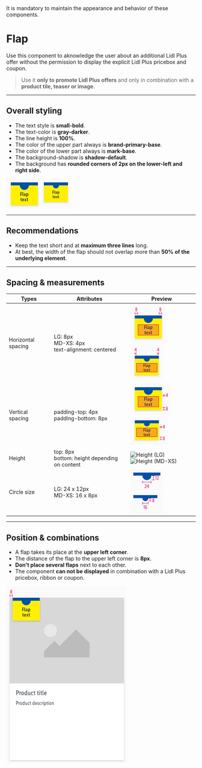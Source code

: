<AlertWarning alertHeadline="Not modifiable">
 It is mandatory to maintain the appearance and behavior of these components.
</AlertWarning>

# Flap

Use this component to aknowledge the user about an additional Lidl Plus offer without the permission to display the explicit Lidl Plus pricebox and coupon.

> Use it **only to promote Lidl Plus offers**  and only in combination with a **product tile, teaser or image**.

---

## Overall styling

- The text style is **small-bold**.
- The text-color is **gray-darker**.
- The line height is **100%**.
- The color of the upper part always is **brand-primary-base**.
- The color of the lower part always is **mark-base**.
- The background-shadow is **shadow-default**.
- The background has **rounded corners of 2px on the lower-left and right side**.

![Lidl Plus: flap](assets/variants/flap@1x.png)

---

## Recommendations

- Keep the text short and at **maximum three lines** long.
- At best, the width of the flap should not overlap more than **50% of the underlying element**.

---

## Spacing & measurements

| Types | Attributes | Preview |
|---|---|---|
| Horizontal spacing | LG: 8px <br> MD-XS: 4px <br> text-alignment: centered | ![Horizontal spacing (LG)](assets/measurements/LG/horizontal-spacing@1x.png) ![Horizontal spacing (MD-XS)](assets/measurements/MD-XS/horizontal-spacing@1x.png)|
| Vertical spacing | padding-top: 4px <br> padding-bottom: 8px | ![Vertical spacing (LG)](assets/measurements/LG/vertical-spacing@1x.png) ![Vertical spacing (MD-XS)](assets/measurements/MD-XS/vertical-spacing@1x.png) |
| Height | top: 8px <br> bottom: height depending on content | ![Height (LG)](assets/measurements/LG/height@1x.png) ![Height (MD-XS)](assets/measurements/MD-XS/height@1x.png) |
| Circle size | LG: 24 x 12px <br> MD-XS: 16 x 8px | ![Size: cut out (LG)](assets/measurements/LG/top@1x.png) ![Size: cut out (MD-XS)](assets/measurements/MD-XS/top@1x.png)|

---

## Position & combinations

- A flap takes its place at the **upper left corner**.
- The distance of the flap to the upper left corner is **8px**.
- **Don't place several flaps** next to each other.
- The component **can not be displayed** in combination with a Lidl Plus pricebox, ribbon or coupon.


![position](assets/position/flap@1x.png)
